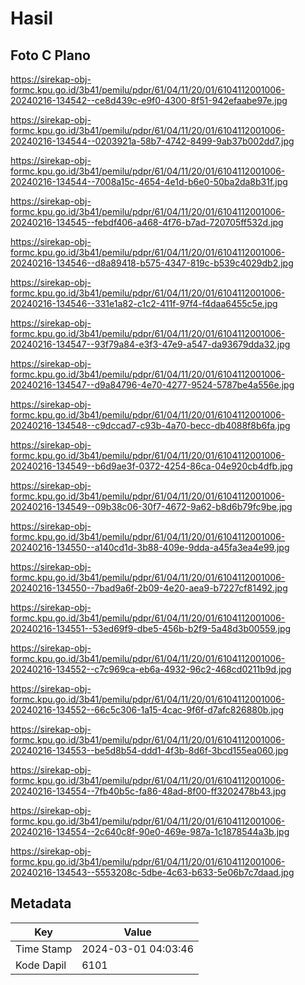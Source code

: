 # Hasil

## Foto C Plano

https://sirekap-obj-formc.kpu.go.id/3b41/pemilu/pdpr/61/04/11/20/01/6104112001006-20240216-134542--ce8d439c-e9f0-4300-8f51-942efaabe97e.jpg

https://sirekap-obj-formc.kpu.go.id/3b41/pemilu/pdpr/61/04/11/20/01/6104112001006-20240216-134544--0203921a-58b7-4742-8499-9ab37b002dd7.jpg

https://sirekap-obj-formc.kpu.go.id/3b41/pemilu/pdpr/61/04/11/20/01/6104112001006-20240216-134544--7008a15c-4654-4e1d-b6e0-50ba2da8b31f.jpg

https://sirekap-obj-formc.kpu.go.id/3b41/pemilu/pdpr/61/04/11/20/01/6104112001006-20240216-134545--febdf406-a468-4f76-b7ad-720705ff532d.jpg

https://sirekap-obj-formc.kpu.go.id/3b41/pemilu/pdpr/61/04/11/20/01/6104112001006-20240216-134546--d8a89418-b575-4347-819c-b539c4029db2.jpg

https://sirekap-obj-formc.kpu.go.id/3b41/pemilu/pdpr/61/04/11/20/01/6104112001006-20240216-134546--331e1a82-c1c2-411f-97f4-f4daa6455c5e.jpg

https://sirekap-obj-formc.kpu.go.id/3b41/pemilu/pdpr/61/04/11/20/01/6104112001006-20240216-134547--93f79a84-e3f3-47e9-a547-da93679dda32.jpg

https://sirekap-obj-formc.kpu.go.id/3b41/pemilu/pdpr/61/04/11/20/01/6104112001006-20240216-134547--d9a84796-4e70-4277-9524-5787be4a556e.jpg

https://sirekap-obj-formc.kpu.go.id/3b41/pemilu/pdpr/61/04/11/20/01/6104112001006-20240216-134548--c9dccad7-c93b-4a70-becc-db4088f8b6fa.jpg

https://sirekap-obj-formc.kpu.go.id/3b41/pemilu/pdpr/61/04/11/20/01/6104112001006-20240216-134549--b6d9ae3f-0372-4254-86ca-04e920cb4dfb.jpg

https://sirekap-obj-formc.kpu.go.id/3b41/pemilu/pdpr/61/04/11/20/01/6104112001006-20240216-134549--09b38c06-30f7-4672-9a62-b8d6b79fc9be.jpg

https://sirekap-obj-formc.kpu.go.id/3b41/pemilu/pdpr/61/04/11/20/01/6104112001006-20240216-134550--a140cd1d-3b88-409e-9dda-a45fa3ea4e99.jpg

https://sirekap-obj-formc.kpu.go.id/3b41/pemilu/pdpr/61/04/11/20/01/6104112001006-20240216-134550--7bad9a6f-2b09-4e20-aea9-b7227cf81492.jpg

https://sirekap-obj-formc.kpu.go.id/3b41/pemilu/pdpr/61/04/11/20/01/6104112001006-20240216-134551--53ed69f9-dbe5-456b-b2f9-5a48d3b00559.jpg

https://sirekap-obj-formc.kpu.go.id/3b41/pemilu/pdpr/61/04/11/20/01/6104112001006-20240216-134552--c7c969ca-eb6a-4932-96c2-468cd0211b9d.jpg

https://sirekap-obj-formc.kpu.go.id/3b41/pemilu/pdpr/61/04/11/20/01/6104112001006-20240216-134552--66c5c306-1a15-4cac-9f6f-d7afc826880b.jpg

https://sirekap-obj-formc.kpu.go.id/3b41/pemilu/pdpr/61/04/11/20/01/6104112001006-20240216-134553--be5d8b54-ddd1-4f3b-8d6f-3bcd155ea060.jpg

https://sirekap-obj-formc.kpu.go.id/3b41/pemilu/pdpr/61/04/11/20/01/6104112001006-20240216-134554--7fb40b5c-fa86-48ad-8f00-ff3202478b43.jpg

https://sirekap-obj-formc.kpu.go.id/3b41/pemilu/pdpr/61/04/11/20/01/6104112001006-20240216-134554--2c640c8f-90e0-469e-987a-1c1878544a3b.jpg

https://sirekap-obj-formc.kpu.go.id/3b41/pemilu/pdpr/61/04/11/20/01/6104112001006-20240216-134543--5553208c-5dbe-4c63-b633-5e06b7c7daad.jpg


## Metadata

| Key        | Value               |
| ---------- | ------------------- |
| Time Stamp | 2024-03-01 04:03:46 |
| Kode Dapil | 6101                |




